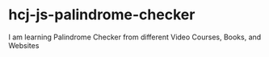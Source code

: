 # hcj-js-palindrome-checker
I am learning Palindrome Checker from different Video Courses, Books, and Websites
